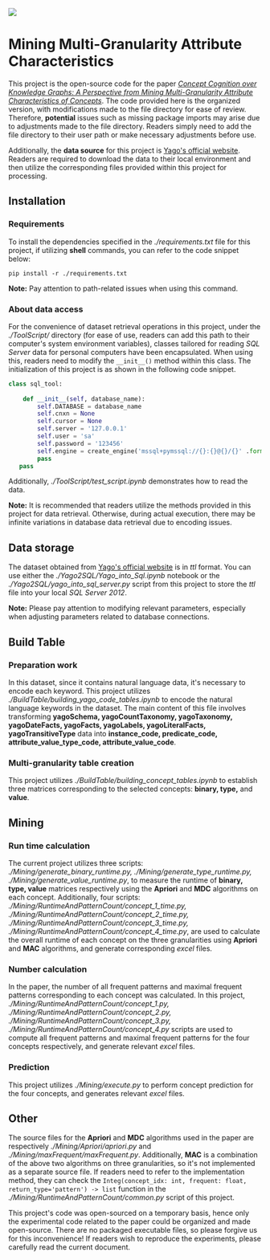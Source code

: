 [![](https://img.shields.io/badge/语言切换-中文-blue)](./README_cn.md)

# Mining Multi-Granularity Attribute Characteristics

This project is the open-source code for the paper [*Concept Cognition over Knowledge Graphs: A Perspective from Mining Multi-Granularity Attribute Characteristics of Concepts*](https://doi.org/10.1016/j.ipm.2025.104095). The code provided here is the organized version, with modifications made to the file directory for ease of review. Therefore, **potential** issues such as missing package imports may arise due to adjustments made to the file directory. Readers simply need to add the file directory to their user path or make necessary adjustments before use.

Additionally, the **data source** for this project is [Yago's official website](https://yago-knowledge.org/). Readers are required to download the data to their local environment and then utilize the corresponding files provided within this project for processing.

## Installation

### Requirements

To install the dependencies specified in the *./requirements.txt* file for this project, if utilizing **shell** commands, you can refer to the code snippet below:

```shell
pip install -r ./requirements.txt
```

**Note:** Pay attention to path-related issues when using this command.

### About data access

For the convenience of dataset retrieval operations in this project, under the *./ToolScript/* directory (for ease of use, readers can add this path to their computer's system environment variables), classes tailored for reading *SQL Server* data for personal computers have been encapsulated. When using this, readers need to modify the `__init__()` method within this class. The initialization of this project is as shown in the following code snippet.

```python
class sql_tool:
    
    def __init__(self, database_name):
        self.DATABASE = database_name
        self.cnxn = None
        self.cursor = None
        self.server = '127.0.0.1'
        self.user = 'sa'
        self.password = '123456'
        self.engine = create_engine('mssql+pymssql://{}:{}@{}/{}' .format(self.user, self.password, self.server, self.DATABASE))
        pass
   pass
```

Additionally, *./ToolScript/test_script.ipynb* demonstrates how to read the data.

**Note:** It is recommended that readers utilize the methods provided in this project for data retrieval. Otherwise, during actual execution, there may be infinite variations in database data retrieval due to encoding issues.

## Data storage

The dataset obtained from [Yago's official website](https://yago-knowledge.org/) is in *ttl* format. You can use either the *./Yago2SQL/Yago_into_Sql.ipynb* notebook or the *./Yago2SQL/yago_into_sql_server.py* script from this project to store the *ttl* file into your local *SQL Server 2012*.

**Note:** Please pay attention to modifying relevant parameters, especially when adjusting parameters related to database connections.

## Build Table

### Preparation work

In this dataset, since it contains natural language data, it's necessary to encode each keyword. This project utilizes *./BuildTable/building_yago_code_tables.ipynb* to encode the natural language keywords in the dataset. The main content of this file involves transforming **yagoSchema, yagoCountTaxonomy, yagoTaxonomy, yagoDateFacts, yagoFacts, yagoLabels, yagoLiteralFacts, yagoTransitiveType** data into **instance_code, predicate_code, attribute_value_type_code, attribute_value_code**.

### Multi-granularity table creation

This project utilizes *./BuildTable/building_concept_tables.ipynb* to establish three matrices corresponding to the selected concepts: **binary, type,** and **value**.

## Mining

### Run time calculation

The current project utilizes three scripts: *./Mining/generate_binary_runtime.py, ./Mining/generate_type_runtime.py, ./Mining/generate_value_runtime.py*, to measure the runtime of **binary, type, value** matrices respectively using the **Apriori** and **MDC** algorithms on each concept. Additionally, four scripts: *./Mining/RuntimeAndPatternCount/concept_1_time.py, ./Mining/RuntimeAndPatternCount/concept_2_time.py, ./Mining/RuntimeAndPatternCount/concept_3_time.py, ./Mining/RuntimeAndPatternCount/concept_4_time.py*, are used to calculate the overall runtime of each concept on the three granularities using **Apriori** and **MAC** algorithms, and generate corresponding *excel* files.

### Number calculation

In the paper, the number of all frequent patterns and maximal frequent patterns corresponding to each concept was calculated. In this project, *./Mining/RuntimeAndPatternCount/concept_1.py, ./Mining/RuntimeAndPatternCount/concept_2.py, ./Mining/RuntimeAndPatternCount/concept_3.py, ./Mining/RuntimeAndPatternCount/concept_4.py* scripts are used to compute all frequent patterns and maximal frequent patterns for the four concepts respectively, and generate relevant *excel* files.

### Prediction

This project utilizes *./Mining/execute.py* to perform concept prediction for the four concepts, and generates relevant *excel* files.

## Other

The source files for the **Apriori** and **MDC** algorithms used in the paper are respectively *./Mining/Apriori/apriori.py* and *./Mining/maxFrequent/maxFrequent.py*. Additionally, **MAC** is a combination of the above two algorithms on three granularities, so it's not implemented as a separate source file. If readers need to refer to the implementation method, they can check the `Integ(concept_idx: int, frequent: float, return_type='pattern') -> list` function in the *./Mining/RuntimeAndPatternCount/common.py* script of this project.

This project's code was open-sourced on a temporary basis, hence only the experimental code related to the paper could be organized and made open-source. There are no packaged executable files, so please forgive us for this inconvenience! If readers wish to reproduce the experiments, please carefully read the current document.

